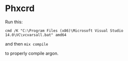 # Phxcrd

Run this:

```
cmd /K "C:\Program Files (x86)\Microsoft Visual Studio 14.0\VC\vcvarsall.bat" amd64
```

and then `mix compile`

to properly compile argon.
